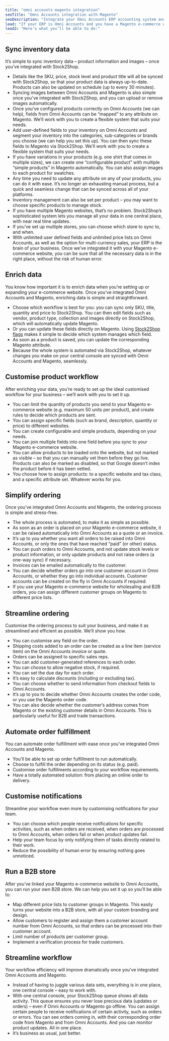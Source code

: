 ```yaml
---
title: "omni accounts magento integration"
seoTitle: "Omni Accounts integration with Magento"
seoDescription: "Integrate your Omni Accounts ERP accounting system and your Magento e-commerce website for maximum efficiency. You’ll be able to sync inventory, enrich product data, customise a workflow to suit your needs and streamline the entire ordering process - including automatic order fulfillment. Easily."
lead: "If your ERP is Omni Accounts and you have a Magento e-commerce website, it’s essential that they can talk to each other. Why? So that you can provide the most streamlined e-commerce experience for your customers – and so that your day-to-day business can run seamlessly. With Stock2Shop, you can integrate Omni Accounts and Magento to achieve both these goals."
lead2: "Here’s what you’ll be able to do:"
---
```


Sync inventory data
-------------------

It’s simple to sync inventory data – product information and images – once you’ve integrated with Stock2Shop.

*   Details like the SKU, price, stock level and product title will all be synced with Stock2Shop, so that your product data is always up-to-date. Products can also be updated on schedule (up to every 30 minutes).
*   Syncing images between Omni Accounts and Magento is also simple once you’ve integrated with Stock2Shop, and you can upload or remove images automatically.
*   Once you’ve configured products correctly on Omni Accounts (we can help), fields from Omni Accounts can be “mapped” to any attribute on Magento. We’ll work with you to create a flexible system that suits your needs.
*   Add user-defined fields to your inventory on Omni Accounts and segment your inventory into the categories, sub-categories or brands you choose (we can help you set this up). You can then sync these fields to Magento via Stock2Shop. We’ll work with you to create a flexible system that suits your needs.
*   If you have variations in your products (e.g. one shirt that comes in multiple sizes), we can create one “configurable product” with multiple “simple products” in Magento automatically. You can also assign images to each product for swatches.
*   Any time you need to update any attribute on any of your products, you can do it with ease. It’s no longer an exhausting manual process, but a quick and seamless change that can be synced across all of your platforms.
*   Inventory management can also be set per product – you may want to choose specific products to manage stock.
*   If you have multiple Magento websites, that’s no problem. Stock2Shop’s sophisticated system lets you manage all your data in one central place, with near real time updates.
*   If you’ve set up multiple stores, you can choose which store to sync to, and when.
*   With unlimited user defined fields and unlimited price lists on Omni Accounts, as well as the option for multi-currency sales, your ERP is the brain of your business. Once we’ve integrated it with your Magento e-commerce website, you can be sure that all the necessary data is in the right place, without the risk of human error.

Enrich data
-----------

You know how important it is to enrich data when you’re setting up or expanding your e-commerce website. Once you’ve integrated Omni Accounts and Magento, enriching data is simple and straightforward.

*   Choose which workflow is best for you: you can sync only SKU, title, quantity and price to Stock2Shop. You can then edit fields such as vendor, product type, collection and images directly on Stock2Shop, which will automatically update Magento.
*   Or you can update these fields directly on Magento. Using [Stock2Shop flags](http://www.stock2shop.com/documentation/key-concepts/flags/) makes it simple to decide which system manages which field.
*   As soon as a product is saved, you can update the corresponding Magento attribute.
*   Because the whole system is automated via Stock2Shop, whatever changes you make on your central console are synced with Omni Accounts and Magento, seamlessly.

Customise product workflow
--------------------------

After enriching your data, you’re ready to set up the ideal customised workflow for your business – we’ll work with you to set it up.

*   You can limit the quantity of products you send to your Magento e-commerce website (e.g. maximum 50 units per product), and create rules to decide which products are sent.
*   You can assign specific fields (such as brand, description, quantity or price) to different websites.
*   You can create configurable and simple products, depending on your needs.
*   You can join multiple fields into one field before you sync to your Magento e-commerce website.
*   You can allow products to be loaded onto the website, but not marked as visible – so that you can manually vet them before they go live. Products can also be marked as disabled, so that Google doesn’t index the product before it has been vetted.
*   You choose how to assign products: to a specific website and tax class, and a specific attribute set. Whatever works for you.

Simplify ordering
-----------------

Once you’ve integrated Omni Accounts and Magento, the ordering process is simple and stress-free.

*   The whole process is automated, to make it as simple as possible.
*   As soon as an order is placed on your Magento e-commerce website, it can be raised automatically into Omni Accounts as a quote or an invoice.
*   It’s up to you whether you want all orders to be raised into Omni Accounts, or only the ones that have reached “paid” (or other) status.
*   You can push orders to Omni Accounts, and not update stock levels or product information, or only update products and not raise orders (a one-way sync) if necessary.
*   Invoices can be emailed automatically to the customer.
*   You can decide whether orders go into one customer account in Omni Accounts, or whether they go into individual accounts. Customer accounts can be created on the fly in Omni Accounts if required.
*   If you use your Magento e-commerce website for wholesaling and B2B orders, you can assign different customer groups on Magento to different price lists.

Streamline ordering
-------------------

Customise the ordering process to suit your business, and make it as streamlined and efficient as possible. We’ll show you how.

*   You can customise any field on the order.
*   Shipping costs added to an order can be created as a line item (service item) on the Omni Accounts invoice or quote.
*   Orders can be assigned to specific sales reps.
*   You can add customer-generated references to each order.
*   You can choose to allow negative stock, if required.
*   You can set the due day for each order.
*   It’s easy to calculate discounts (including or excluding tax).
*   You can choose whether to send information from checkout fields to Omni Accounts.
*   It’s up to you to decide whether Omni Accounts creates the order code, or you use the Magento order code.
*   You can also decide whether the customer’s address comes from Magento or the existing customer details in Omni Accounts. This is particularly useful for B2B and trade transactions.

Automate order fulfillment
--------------------------

You can automate order fulfillment with ease once you’ve integrated Omni Accounts and Magento.

*   You’ll be able to set up order fulfillment to run automatically.
*   Choose to fulfill the order depending on its status (e.g. paid).
*   Customise order fulfillments according to your workflow requirements.
*   Have a totally automated solution: from placing an online order to delivery.

Customise notifications
-----------------------

Streamline your workflow even more by customising notifications for your team.

*   You can choose which people receive notifications for specific activities, such as when orders are received, when orders are processed to Omni Accounts, when orders fail or when product updates fail.
*   Help your team focus by only notifying them of tasks directly related to their work.
*   Reduce the possibility of human error by ensuring nothing goes unnoticed.

Run a B2B store
---------------

After you’ve linked your Magento e-commerce website to Omni Accounts, you can run your own B2B store. We can help you set it up so you’ll be able to:

*   Map different price lists to customer groups in Magento. This easily turns your website into a B2B store, with all your custom branding and design.
*   Allow customers to register and assign them a customer account number from Omni Accounts, so that orders can be processed into their customer account.
*   Limit number of products per customer group.
*   Implement a verification process for trade customers.

Streamline workflow
-------------------

Your workflow efficiency will improve dramatically once you’ve integrated Omni Accounts and Magento.

*   Instead of having to juggle various data sets, everything is in one place, one central console – easy to work with.
*   With one central console, your Stock2Shop queue shows all data activity. This queue ensures you never lose precious data (updates or orders) – even if Omni Accounts or Magento go offline. You can assign certain people to receive notifications of certain activity, such as orders or errors. You can see orders coming in, with their corresponding order code from Magento and from Omni Accounts. And you can monitor product updates. All in one place.
*   It’s business as usual, just better.